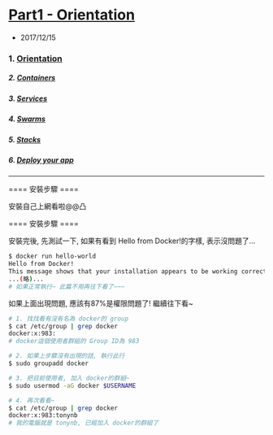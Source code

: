 # [Part1 - Orientation](https://docs.docker.com/v17.09/get-started/)
- 2017/12/15

### 1. [Orientation ](./part1.orientation.md)
##### 2. [Containers](./part2.containers.md)
##### 3. [Services](./part3.services.md)
##### 4. [Swarms](./part4.swarm.md)
##### 5. [Stacks](./part5.stacks.md) 
##### 6. [Deploy your app](./part6.deploy.md)

---


==== 安裝步驟 ====

安裝自己上網看啦@@凸

==== 安裝步驟 ====

安裝完後, 先測試一下, 如果有看到 Hello from Docker!的字樣, 表示沒問題了...
```sh
$ docker run hello-world
Hello from Docker!
This message shows that your installation appears to be working correctly.
...(略)...
# 如果正常執行~ 此篇不用再往下看了~~~
```

如果上面出現問題, 應該有87%是權限問題了! 繼續往下看~
```sh
# 1. 找找看有沒有名為 docker的 group
$ cat /etc/group | grep docker
docker:x:983:
# docker這個使用者群組的 Group ID為 983

# 2. 如果上步驟沒有出現的話, 執行此行
$ sudo groupadd docker

# 3. 把目前使用者, 加入 docker的群組~
$ sudo usermod -aG docker $USERNAME

# 4. 再次看看~
$ cat /etc/group | grep docker
docker:x:983:tonynb
# 我的電腦就是 tonynb, 已經加入 docker的群組了
```